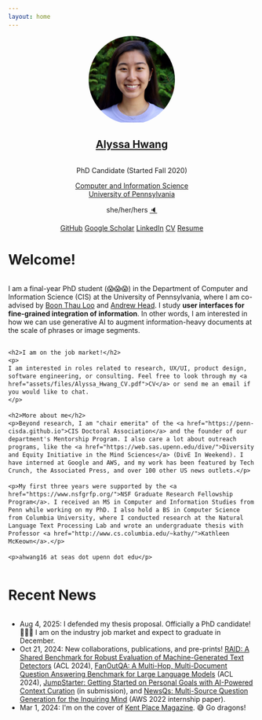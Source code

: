 ```yaml
---
layout: home
---
```


<div style="display: flex; justify-content: center; align-content: center;  flex-direction: column; align-items: center; text-align: center">
    <div style="border-radius: 50%; overflow: hidden; width: 35%;">
        <img src="assets/images/hwang headshot final.png"
            alt="Headshot of Alyssa Hwang">
    </div>
    <h2><a href="/fun">Alyssa Hwang</a></h2>
    <p>PhD Candidate (Started Fall 2020)</p>
    <a href="https://www.cis.upenn.edu/">Computer and Information Science</a>
    <a href="https://www.upenn.edu/">University of Pennsylvania</a>
    <p>she/her/hers <a href="https://namedrop.io/alyssahwang">🔈</a></p>
    <div>
        <a class="button lightbg" target="_blank" rel="noopener noreferrer" href="https://github.com/ahwang16">GitHub</a>
        <a class="button lightbg" target="_blank" rel="noopener noreferrer" href="https://scholar.google.com/citations?user=Tb-h12kAAAAJ&hl=en">Google Scholar</a>
        <a class="button lightbg" target="_blank" rel="noopener noreferrer" href="https://www.linkedin.com/in/alyssa-hwang/">LinkedIn</a>
        <a class="button lightbg" target="_blank" rel="noopener noreferrer" href="assets/files/Alyssa_Hwang_CV.pdf">CV</a>
        <a class="button lightbg" target="_blank" rel="noopener noreferrer" href="assets/files/Alyssa_Hwang_Resume.pdf">Resume</a>
    </div>
</div>

<h1>Welcome!</h1>

<div style="display: flex; justify-content: center; align-content: center; flex-direction: column;">
    <p>I am a final-year PhD student (😱😱😱) in the Department of Computer and Information Science (CIS) at the University of Pennsylvania, where I am co-advised by <a href="https://boonloo.cis.upenn.edu/">Boon Thau Loo</a> and <a href="https://www.andrewhead.info">Andrew Head</a>. I study <b>user interfaces for fine-grained integration of information</b>. In other words, I am interested in how we can use generative AI to augment information-heavy documents at the scale of phrases or image segments.</p>

    <h2>I am on the job market!</h2>
    <p>
    I am interested in roles related to research, UX/UI, product design, software engineering, or consulting. Feel free to look through my <a href="assets/files/Alyssa_Hwang_CV.pdf">CV</a> or send me an email if you would like to chat.
    </p>

    <h2>More about me</h2>
    <p>Beyond research, I am "chair emerita" of the <a href="https://penn-cisda.github.io">CIS Doctoral Association</a> and the founder of our department's Mentorship Program. I also care a lot about outreach programs, like the <a href="https://web.sas.upenn.edu/dive/">Diversity and Equity Initiative in the Mind Sciences</a> (DivE In Weekend). I have interned at Google and AWS, and my work has been featured by Tech Crunch, the Associated Press, and over 100 other US news outlets.</p>

    <p>My first three years were supported by the <a href="https://www.nsfgrfp.org/">NSF Graduate Research Fellowship Program</a>. I received an MS in Computer and Information Studies from Penn while working on my PhD. I also hold a BS in Computer Science from Columbia University, where I conducted research at the Natural Language Text Processing Lab and wrote an undergraduate thesis with Professor <a href="http://www.cs.columbia.edu/~kathy/">Kathleen McKeown</a>.</p>

    <p>ahwang16 at seas dot upenn dot edu</p>
</div>

<h1>Recent News</h1>

<div style="display: flex; justify-content: center; align-content: center; flex-direction: column;">
    <ul>
        <li>Aug 4, 2025: I defended my thesis proposal. Officially a PhD candidate! 👩🏻‍🎓 I am on the industry job market and expect to graduate in December.</li>
        <li>Oct 21, 2024: New collaborations, publications, and pre-prints! <a href="https://aclanthology.org/2024.acl-long.674/">RAID: A Shared Benchmark for Robust Evaluation of Machine-Generated Text Detectors</a> (ACL 2024), <a href="https://aclanthology.org/2024.acl-short.2/">FanOutQA: A Multi-Hop, Multi-Document Question Answering Benchmark for Large Language Models</a> (ACL 2024), <a href="https://arxiv.org/abs/2410.03882">JumpStarter: Getting Started on Personal Goals with AI-Powered Context Curation</a> (in submission), and <a href="https://arxiv.org/abs/2402.18479">NewsQs: Multi-Source Question Generation for the Inquiring Mind</a> (AWS 2022 internship paper).</li>
        <li>Mar 1, 2024: I'm on the cover of <a href="https://issuu.com/kentplace/docs/kentplace_w24_issue_pages_webquality">Kent Place Magazine</a>. 😅 Go dragons!</li>
        <!-- <li>Feb 5, 2024: Looking forward to speaking at Women in Data Science @ Penn, Google, and Columbia in the next couple of months.</li> -->
        <!-- <li>Dec 1, 2023: I will be in Singapore for <a href="https://2023.emnlp.org/">EMNLP</a> next week. Looking forward to meeting new people and presenting <a href="https://github.com/zhudotexe/kani">Kani</a> at the open-source software <a href="https://nlposs.github.io/2023/">workshop</a> on Dec. 6 and attending the Salesforce networking dinner on Dec. 8!</li> -->
        <!-- <li>Nov 16, 2023: My work on GPT-Vision has been featured by <a href="https://techcrunch.com/2023/11/06/openai-gpt-4-with-vision-release-research-flaws/">TechCrunch</a>, <a href="https://apnews.com/article/chatgpt-openai-tech-showcase-da850be425aaa269e2915e9e0b1c726a">Associated Press</a>, <a href="https://penntoday.upenn.edu/news/peek-future-visual-data-interpretation">Penn Today</a>, and several other news outlets.</li> -->
        <!-- <li>Nov 6, 2023: I'm in San Francisco for <a href="https://devday.openai.com/">OpenAI DevDay 2023</a>! Feel free to come chat with me about GPT-Vision, voice assistants, NLPxHCI/Human-AI Interaction, qualitative analysis, and more.</li> -->
        <!-- <li>Nov 3, 2023: I just released <a href="https://arxiv.org/abs/2311.02069">Grounded Intuition of GPT-Vision's Abilities with Scientific Figures</a>, an in-depth analysis of alt text generation with GPT-Vision. I based my procedure on methods from social science and HCI. You can also find the data in this <a href="https://github.com/ahwang16/grounded-intuition-gpt-vision">repository</a>.</li> -->
        <!-- <li>Oct 9, 2023: Kani, a framework for building language model applications developed with <a href="https://zhu.codes/">Andrew Zhu</a> and <a href="https://liamdugan.com/">Liam Dugan</a>, has been accepted to the EMNLP Workshop of Natural Language Processing Open-Source Software (NLP-OSS). Our <a href="https://github.com/zhudotexe/kani">GitHub</a> also has over 480 stars.</li> -->
        <!-- <li>Oct 2, 2023: My work on Rewriting the Script is being featured on <a href="https://blog.seas.upenn.edu/rewriting-the-script-developing-effective-ai-assistants/">Penn Engineering Today</a>.</li> -->
        <!-- <li>Sept 29, 2023: I was invited to <a href="https://devday.openai.com/">OpenAI DevDay 2023</a>! Feel free to email or chat with me if you are also attending.</li> -->
        <!-- <li>Sept 25, 2023: Kani, our new framework for building language model applications, has over 400 stars on <a href="https://github.com/zhudotexe/kani">GitHub</a>, is trending on GitHub and Papers With Code, and has been featured in several news articles. Check out our <a href="https://arxiv.org/abs/2309.05542">preprint on arXiv</a>.</li> -->
    </ul>
</div>
